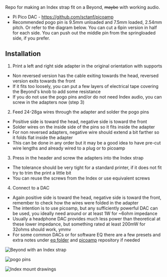 Repo for making an Index strap fit on a Beyond, ~~maybe~~ with working audio.

- Pi Pico DAC - https://github.com/sctanf/picoamp
- Recommended pogo pin is 9.5mm unloaded and 7.5mm loaded, 2.54mm pitch. Or refer to the diagram below. You can cut a 6pin version in half for each side. You can push out the middle pin from the springloaded side, if you prefer.

## Installation
1. Print a left and right side adapter in the original orientation with supports
- Non reversed version has the cable exiting towards the head, reversed version exits towards the front
- If it fits too loosely, you can put a few layers of electrical tape covering the Beyond's knob to add some resistance
- If you do not use the pogo pins and/or do not need Index audio, you can screw in the adapters now (step 3)
2. Feed 24-28ga wires through the adapter and solder the pogo pins
- Positive side is toward the head, negative side is toward the front
- Solder wires on the inside side of the pins so it fits inside the adapter
- For non reversed adapters, negative wire should extend a bit farther so it folds flat inside the adapter
- This can be done in any order but it may be a good idea to have pre-cut wire lengths and already wired to a plug or to picoamp
3. Press in the header and screw the adapters into the Index strap
- The tolerance should be very tight for a standard printer, if it does not fit try to trim the print a little bit
- You can reuse the screws from the Index or use equivalent screws
4. Connect to a DAC
- Again positive side is toward the head, negative side is toward the front, remember to check how the wires were folded in the adapter
- The intention is to use picoamp, but any sufficiently powerful DAC can be used, you ideally need around or at least 1W for ~6ohm impedance
- Usually a headphone DAC provides much less power than theoretical at these lower impedance, but something rated at least 200mW for 32ohms should work, ymmv
- For some common DACs or for software EQ there are a few presets and extra notes under [eq folder](../../tree/main/eq) and [picoamp](https://github.com/sctanf/picoamp) repository if needed

![Beyond with an Index strap](../../blob/main/images/DSC_0445.jpg)

![pogo pins](../../blob/main/images/pogo.jpg)

![Index mount drawings](../../blob/main/images/index_strap_connectors.png)
